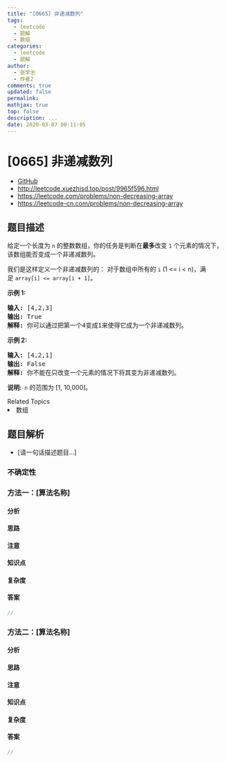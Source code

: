 ```yaml
---
title: "[0665] 非递减数列"
tags:
  - leetcode
  - 题解
  - 数组
categories:
  - leetcode
  - 题解
author:
  - 张学志
  - 作者2
comments: true
updated: false
permalink:
mathjax: true
top: false
description: ...
date: 2020-03-07 00:11:05
---
```



# [0665] 非递减数列
* [GitHub](https://github.com/algoboy101/LeetCodeCrowdsource/tree/master/_posts/QA/%5B0665%5D%20%E9%9D%9E%E9%80%92%E5%87%8F%E6%95%B0%E5%88%97.md)
* http://leetcode.xuezhisd.top/post/9965f596.html
* https://leetcode.com/problems/non-decreasing-array
* https://leetcode-cn.com/problems/non-decreasing-array


## 题目描述

<p>给定一个长度为&nbsp;<code>n</code>&nbsp;的整数数组，你的任务是判断在<strong>最多</strong>改变&nbsp;<code>1</code> 个元素的情况下，该数组能否变成一个非递减数列。</p>

<p>我们是这样定义一个非递减数列的：&nbsp;对于数组中所有的&nbsp;<code>i</code> (1 &lt;= i &lt; n)，满足&nbsp;<code>array[i] &lt;= array[i + 1]</code>。</p>

<p><strong>示例 1:</strong></p>

<pre>
<strong>输入:</strong> [4,2,3]
<strong>输出:</strong> True
<strong>解释:</strong> 你可以通过把第一个4变成1来使得它成为一个非递减数列。
</pre>

<p><strong>示例 2:</strong></p>

<pre>
<strong>输入:</strong> [4,2,1]
<strong>输出:</strong> False
<strong>解释:</strong> 你不能在只改变一个元素的情况下将其变为非递减数列。
</pre>

<p><strong>说明:&nbsp;&nbsp;</strong><code>n</code> 的范围为 [1, 10,000]。</p>
<div><div>Related Topics</div><div><li>数组</li></div></div>


## 题目解析
* [请一句话描述题目...]

### 不确定性


### 方法一：[算法名称]

#### 分析

#### 思路

#### 注意

#### 知识点

#### 复杂度

#### 答案

```cpp
//
```


### 方法二：[算法名称]

#### 分析

#### 思路

#### 注意

#### 知识点

#### 复杂度

#### 答案

```cpp
//
```


